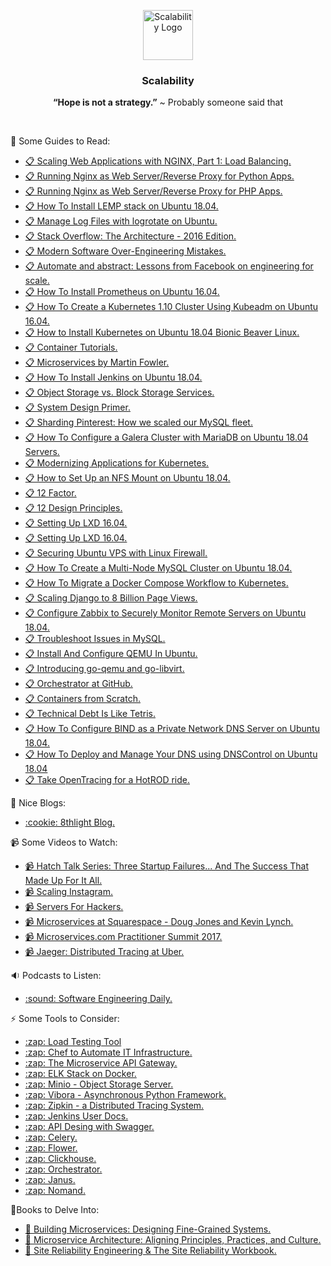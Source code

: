 <p align="center">
    <img alt="Scalability Logo" src="https://raw.githubusercontent.com/Clivern/Scalability/master/images/logo.png" height="80" />
    <h3 align="center">Scalability</h3>
    <p align="center"><b>“Hope is not a strategy.”</b> ~ Probably someone said that</p>
</p>
<br/>

:orange_book: Some Guides to Read:
<ul>
  <li><a href="https://www.nginx.com/blog/scaling-web-applications-nginx-part-load-balancing/">📋 Scaling Web Applications with NGINX, Part 1: Load Balancing.</li>
  <li><a href="https://www.digitalocean.com/community/tutorials/how-to-set-up-django-with-postgres-nginx-and-gunicorn-on-ubuntu-16-04">📋 Running Nginx as Web Server/Reverse Proxy for Python Apps.</a></li>
    <li><a href="https://www.digitalocean.com/community/tutorials/how-to-install-linux-nginx-mysql-php-lemp-stack-in-ubuntu-16-04">📋 Running Nginx as Web Server/Reverse Proxy for PHP Apps.</a></li>
  <li><a href="https://www.digitalocean.com/community/tutorials/how-to-install-linux-nginx-mysql-php-lemp-stack-ubuntu-18-04">📋 How To Install LEMP stack on Ubuntu 18.04.</a></li>
  <li><a href="https://www.digitalocean.com/community/tutorials/how-to-manage-logfiles-with-logrotate-on-ubuntu-16-04">📋 Manage Log Files with logrotate on Ubuntu.</a></li>
  <li><a href="https://nickcraver.com/blog/2016/02/17/stack-overflow-the-architecture-2016-edition/">📋 Stack Overflow: The Architecture - 2016 Edition.</a></li>
  <li><a href="https://medium.com/@rdsubhas/10-modern-software-engineering-mistakes-bc67fbef4fc8">📋 Modern Software Over-Engineering Mistakes.</a></li>
  <li><a href="https://architecht.io/lessons-from-facebook-on-engineering-for-scale-f5716f0afc7a">📋 Automate and abstract: Lessons from Facebook on engineering for scale.</a></li>
  <li><a href="https://www.digitalocean.com/community/tutorials/how-to-install-prometheus-on-ubuntu-16-04">📋 How To Install Prometheus on Ubuntu 16.04.</a></li>
  <li><a href="https://www.digitalocean.com/community/tutorials/how-to-create-a-kubernetes-1-10-cluster-using-kubeadm-on-ubuntu-16-04">📋 How To Create a Kubernetes 1.10 Cluster Using Kubeadm on Ubuntu 16.04.</a></li>
  <li><a href="https://linuxconfig.org/how-to-install-kubernetes-on-ubuntu-18-04-bionic-beaver-linux">📋 How to Install Kubernetes on Ubuntu 18.04 Bionic Beaver Linux.</a></li>
  <li><a href="http://containertutorials.com/index.html#">📋 Container Tutorials.</a></li>
  <li><a href="https://www.martinfowler.com/articles/microservices.html">📋 Microservices by Martin Fowler.</a></li>
  <li><a href="https://www.digitalocean.com/community/tutorials/how-to-install-jenkins-on-ubuntu-18-04">📋 How To Install Jenkins on Ubuntu 18.04.</a></li>
  <li><a href="https://www.digitalocean.com/community/tutorials/object-storage-vs-block-storage-services">📋 Object Storage vs. Block Storage Services.</a></li>
  <li><a href="https://github.com/donnemartin/system-design-primer">📋 System Design Primer.</a></li>
  <li><a href="https://medium.com/@Pinterest_Engineering/sharding-pinterest-how-we-scaled-our-mysql-fleet-3f341e96ca6f">📋 Sharding Pinterest: How we scaled our MySQL fleet.</a></li>
    <li><a href="https://www.digitalocean.com/community/tutorials/how-to-configure-a-galera-cluster-with-mariadb-on-ubuntu-18-04-servers">📋 How To Configure a Galera Cluster with MariaDB on Ubuntu 18.04 Servers.</a></li>
   <li><a href="https://www.digitalocean.com/community/tutorials/modernizing-applications-for-kubernetes">📋 Modernizing Applications for Kubernetes.</a></li>
    <li><a href="https://www.digitalocean.com/community/tutorials/how-to-set-up-an-nfs-mount-on-ubuntu-18-04">📋 How to Set Up an NFS Mount on Ubuntu 18.04.</a></li>
   <li><a href="https://12factor.net/">📋 12 Factor.</a></li>
   <li><a href="https://docs.microsoft.com/en-us/azure/architecture/guide/design-principles/">📋 12 Design Principles.</a></li>

   <li><a href="https://www.digitalocean.com/community/tutorials/how-to-set-up-and-use-lxd-on-ubuntu-16-04">📋 Setting Up LXD 16.04.</a></li>
   <li><a href="https://tutorials.ubuntu.com/tutorial/tutorial-setting-up-lxd-1604">📋 Setting Up LXD 16.04.</a></li>
   <li><a href="https://www.hostinger.com/tutorials/iptables-tutorial">📋 Securing Ubuntu VPS with Linux Firewall.</a></li>
   <li><a href="https://www.digitalocean.com/community/tutorials/how-to-create-a-multi-node-mysql-cluster-on-ubuntu-18-04">📋 How To Create a Multi-Node MySQL Cluster on Ubuntu 18.04.</a></li>
   <li><a href="https://www.digitalocean.com/community/tutorials/how-to-migrate-a-docker-compose-workflow-to-kubernetes">📋 How To Migrate a Docker Compose Workflow to Kubernetes.</a></li>
   <li><a href="https://blog.disqus.com/scaling-django-to-8-billion-page-views">📋 Scaling Django to 8 Billion Page Views.</a>
    <li><a href="https://www.digitalocean.com/community/tutorials/how-to-install-and-configure-zabbix-to-securely-monitor-remote-servers-on-ubuntu-18-04">📋 Configure Zabbix to Securely Monitor Remote Servers on Ubuntu 18.04.</a></li>
    <li><a href="https://www.digitalocean.com/community/tutorial_series/how-to-troubleshoot-issues-in-mysql">📋 Troubleshoot Issues in MySQL.</a></li>
    <li><a href="https://www.unixmen.com/how-to-install-and-configure-qemu-in-ubuntu/">📋 Install And Configure QEMU In Ubuntu.</a></li>
    <li><a href="https://blog.digitalocean.com/introducing-go-qemu-and-go-libvirt/">📋 Introducing go-qemu and go-libvirt.</a></li>
<li><a href="https://github.blog/2016-12-08-orchestrator-github/">📋 Orchestrator at GitHub.</a></li>
<li><a href="https://ericchiang.github.io/post/containers-from-scratch/">📋 Containers from Scratch.</a></li>
<li><a href="https://medium.com/s/story/technical-debt-is-like-tetris-168f64d8b700">📋 Technical Debt Is Like Tetris.</a></li>
<li><a href="https://www.digitalocean.com/community/tutorials/how-to-configure-bind-as-a-private-network-dns-server-on-ubuntu-18-04">📋 How To Configure BIND as a Private Network DNS Server on Ubuntu 18.04.</a></li>
<li><a href="https://www.digitalocean.com/community/tutorials/how-to-deploy-and-manage-your-dns-using-dnscontrol-on-ubuntu-18-04">📋 How To Deploy and Manage Your DNS using DNSControl on Ubuntu 18.04</a></li>
<li><a href="https://medium.com/opentracing/take-opentracing-for-a-hotrod-ride-f6e3141f7941">📋 Take OpenTracing for a HotROD ride.</a></li>
</ul>

:newspaper: Nice Blogs:
<ul>
  <li><a href="https://8thlight.com/blog/">:cookie: 8thlight Blog.</a></li>
</ul>


📹  Some Videos to Watch:
<ul>
    <li><a href="https://www.youtube.com/watch?v=y1N8Zah7aSg">📹 Hatch Talk Series: Three Startup Failures... And The Success That Made Up For It All.</a></li>
  <li><a href="https://www.youtube.com/watch?v=hnpzNAPiC0E">📹 Scaling Instagram.</a></li>
  <li><a href="https://serversforhackers.com/">📹 Servers For Hackers.</a></li>
  <li><a href="https://www.youtube.com/watch?v=sqnDAnZgyLs">📹 Microservices at Squarespace - Doug Jones and Kevin Lynch.</a></li>
  <li><a href="https://www.youtube.com/playlist?list=PL7Og3MgqGrDR6YjnwJTphPQmkaZNWjEBS">📹 Microservices.com Practitioner Summit 2017.</a></li>
      <li><a href="https://www.youtube.com/watch?v=s7IrYt1igSM">📹 Jaeger: Distributed Tracing at Uber.</a></li>
</ul>

:sound: Podcasts to Listen:
<ul>
<li><a href="https://softwareengineeringdaily.com/">:sound: Software Engineering Daily.</a></li>
</ul>

:zap: Some Tools to Consider:
<ul>
  <li><a href="https://docs.locust.io/en/latest/what-is-locust.html">:zap: Load Testing Tool</a></li>
  <li><a href="https://github.com/clivern/monk">:zap: Chef to Automate IT Infrastructure.</a></li>
  <li><a href="https://github.com/Kong/kong">:zap: The Microservice API Gateway.</a></li>
  <li><a href="https://github.com/deviantony/docker-elk">:zap: ELK Stack on Docker.</a></li>
  <li><a href="https://www.minio.io/">:zap: Minio - Object Storage Server.</a></li>
  <li><a href="https://vibora.io/">:zap: Vibora - Asynchronous Python Framework.</a></li>
  <li><a href="https://zipkin.io/">:zap: Zipkin - a Distributed Tracing System.</a></li>
  <li><a href="https://jenkins.io/doc/">:zap: Jenkins User Docs.</a></li>
  <li><a href="https://swagger.io/solutions/api-design/">:zap: API Desing with Swagger.</a></li>
  <li><a href="https://github.com/celery/celery">:zap: Celery.</a></li>
  <li><a href="https://github.com/mher/flower">:zap: Flower.</a></li>
    <li><a href="https://clickhouse.yandex/">:zap: Clickhouse.</a></li>
    <li><a href="https://github.com/github/orchestrator">:zap: Orchestrator.</a></li>
    <li><a href="https://github.com/hellofresh/janus">:zap: Janus.</a></li>
    <li><a href="https://github.com/hashicorp/nomad-guides">:zap: Nomand.</a></li>
</ul>

🐉Books to Delve Into:
<ul>
  <li><a href="http://shop.oreilly.com/product/0636920033158.do">🐉 Building Microservices: Designing Fine-Grained Systems.</a></li>
  <li><a href="http://shop.oreilly.com/product/0636920050308.do">🐉 Microservice Architecture: Aligning Principles, Practices, and Culture.</a></li>
    <li><a href="https://landing.google.com/sre/books/">🐉 Site Reliability Engineering & The Site Reliability Workbook.</a></li>
</ul>
